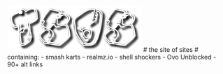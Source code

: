 <img src="tsos.png">
# the site of sites
# containing: 
- smash karts
- realmz.io
- shell shockers
- Ovo Unblocked
- 90+ alt links
